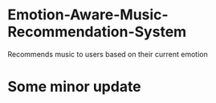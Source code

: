 # Emotion-Aware-Music-Recommendation-System
Recommends music to users based on their current emotion

# Some minor update